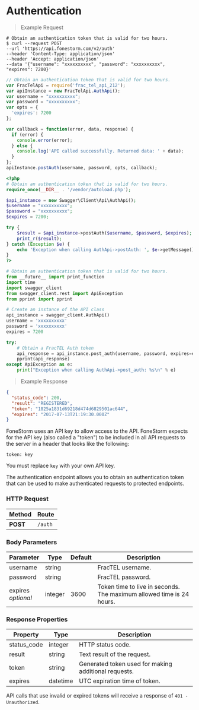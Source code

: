 # Authentication

> Example Request

```shell
# Obtain an authentication token that is valid for two hours.
$ curl --request POST
--url 'https://api.fonestorm.com/v2/auth'
--header 'Content-Type: application/json'
--header 'Accept: application/json'
--data '{"username": "xxxxxxxxxx", "password": "xxxxxxxxxx", "expires": 7200}'
```

```javascript
// Obtain an authentication token that is valid for two hours.
var FracTelApi = require('frac_tel_api_212');
var apiInstance = new FracTelApi.AuthApi();
var username = "xxxxxxxxxx";
var password = "xxxxxxxxxx";
var opts = {
  'expires': 7200
};

var callback = function(error, data, response) {
  if (error) {
    console.error(error);
  } else {
    console.log('API called successfully. Returned data: ' + data);
  }
};
apiInstance.postAuth(username, password, opts, callback);
```

```php
<?php
# Obtain an authentication token that is valid for two hours.
require_once(__DIR__ . '/vendor/autoload.php');

$api_instance = new Swagger\Client\Api\AuthApi();
$username = "xxxxxxxxxx";
$password = "xxxxxxxxxx";
$expires = 7200;

try {
    $result = $api_instance->postAuth($username, $password, $expires);
    print_r($result);
} catch (Exception $e) {
    echo 'Exception when calling AuthApi->postAuth: ', $e->getMessage(), PHP_EOL;
}
?>
```

```python
# Obtain an authentication token that is valid for two hours.
from __future__ import print_function
import time
import swagger_client
from swagger_client.rest import ApiException
from pprint import pprint

# Create an instance of the API class
api_instance = swagger_client.AuthApi()
username = 'xxxxxxxxxx'
password = 'xxxxxxxxxx'
expires = 7200

try:
    # Obtain a FracTEL Auth token
    api_response = api_instance.post_auth(username, password, expires=expires)
    pprint(api_response)
except ApiException as e:
    print("Exception when calling AuthApi->post_auth: %s\n" % e)
```

> Example Response

```json
{
  "status_code": 200,
  "result": "REGISTERED",
  "token": "1825a1831d69218d474d6829501ac644",
  "expires": "2017-07-13T21:19:30.000Z"
}
```

FoneStorm uses an API key to allow access to the API. FoneStorm expects for the API key (also called a "token") to be included in all API requests to the server in a header that looks like the following:

`token: key`

<aside class="notice">
You must replace <code>key</code> with your own API key.
</aside>

The authentication endpoint allows you to obtain an authentication token that can be used to make authenticated requests to protected endpoints.

### HTTP Request

Method | Route
--------- | -------
**POST** | `/auth`

### Body Parameters

Parameter | Type | Default | Description
--------- | ------- | ----------- | -----------
username | string |  |FracTEL username.
password | string | | FracTEL password.
expires<br/>_optional_ | integer | 3600 | Token time to live in seconds. The maximum allowed time is 24 hours.

### Response Properties

Property | Type | Description
--------- | ------- | -----------
status_code | integer | HTTP status code.
result | string | Text result of the request.
token | string | Generated token used for making additional requests.
expires | datetime | UTC expiration time of token.

<aside class="notice">
API calls that use invalid or expired tokens will receive a response of <code>401 - Unauthorized</code>.
</aside>
